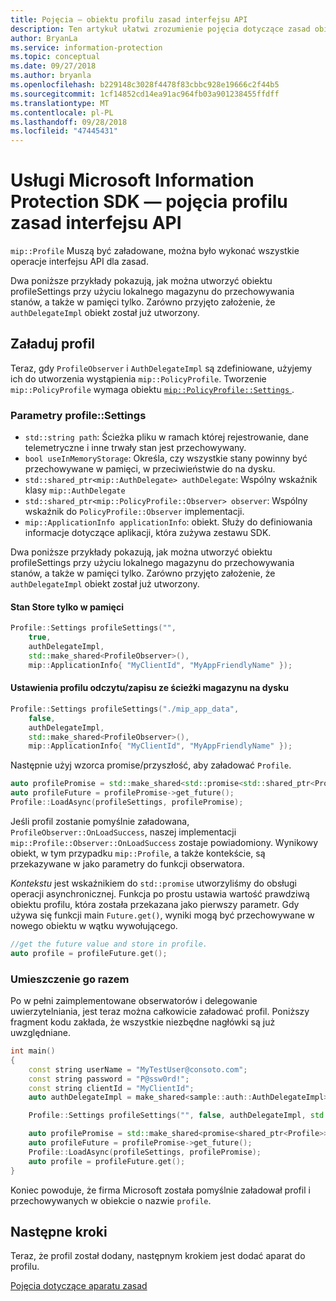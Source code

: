 ```yaml
---
title: Pojęcia — obiektu profilu zasad interfejsu API
description: Ten artykuł ułatwi zrozumienie pojęcia dotyczące zasad obiektu profil, który jest tworzony podczas inicjowania aplikacji.
author: BryanLa
ms.service: information-protection
ms.topic: conceptual
ms.date: 09/27/2018
ms.author: bryanla
ms.openlocfilehash: b229148c3028f4478f83cbbc928e19666c2f44b5
ms.sourcegitcommit: 1cf14852cd14ea91ac964fb03a901238455ffdff
ms.translationtype: MT
ms.contentlocale: pl-PL
ms.lasthandoff: 09/28/2018
ms.locfileid: "47445431"
---
```

# <a name="microsoft-information-protection-sdk---policy-api-profile-concepts"></a>Usługi Microsoft Information Protection SDK — pojęcia profilu zasad interfejsu API

`mip::Profile` Muszą być załadowane, można było wykonać wszystkie operacje interfejsu API dla zasad.

Dwa poniższe przykłady pokazują, jak można utworzyć obiektu profileSettings przy użyciu lokalnego magazynu do przechowywania stanów, a także w pamięci tylko. Zarówno przyjęto założenie, że `authDelegateImpl` obiekt został już utworzony.

## <a name="load-a-profile"></a>Załaduj profil

Teraz, gdy `ProfileObserver` i `AuthDelegateImpl` są zdefiniowane, użyjemy ich do utworzenia wystąpienia `mip::PolicyProfile`. Tworzenie `mip::PolicyProfile` wymaga obiektu [ `mip::PolicyProfile::Settings` ](reference/class_mip_PolicyProfile_settings.md).

### <a name="profilesettings-parameters"></a>Parametry profile::Settings

- `std::string path`: Ścieżka pliku w ramach której rejestrowanie, dane telemetryczne i inne trwały stan jest przechowywany.
- `bool useInMemoryStorage`: Określa, czy wszystkie stany powinny być przechowywane w pamięci, w przeciwieństwie do na dysku.
- `std::shared_ptr<mip::AuthDelegate> authDelegate`: Wspólny wskaźnik klasy `mip::AuthDelegate` 
- `std::shared_ptr<mip::PolicyProfile::Observer> observer`: Wspólny wskaźnik do `PolicyProfile::Observer` implementacji.
- `mip::ApplicationInfo applicationInfo`: obiekt. Służy do definiowania informacje dotyczące aplikacji, która zużywa zestawu SDK.

Dwa poniższe przykłady pokazują, jak można utworzyć obiektu profileSettings przy użyciu lokalnego magazynu do przechowywania stanów, a także w pamięci tylko. Zarówno przyjęto założenie, że `authDelegateImpl` obiekt został już utworzony.

#### <a name="store-state-in-memory-only"></a>Stan Store tylko w pamięci

```cpp
Profile::Settings profileSettings("",
    true,
    authDelegateImpl,
    std::make_shared<ProfileObserver>(),
    mip::ApplicationInfo{ "MyClientId", "MyAppFriendlyName" });
```

#### <a name="readwrite-profile-settings-from-storage-path-on-disk"></a>Ustawienia profilu odczytu/zapisu ze ścieżki magazynu na dysku

```cpp
Profile::Settings profileSettings("./mip_app_data",
    false,
    authDelegateImpl,
    std::make_shared<ProfileObserver>(),
    mip::ApplicationInfo{ "MyClientId", "MyAppFriendlyName" });
```

Następnie użyj wzorca promise/przyszłość, aby załadować `Profile`.

```cpp
auto profilePromise = std::make_shared<std::promise<std::shared_ptr<Profile>>>();
auto profileFuture = profilePromise->get_future();
Profile::LoadAsync(profileSettings, profilePromise);
```

Jeśli profil zostanie pomyślnie załadowana, `ProfileObserver::OnLoadSuccess`, naszej implementacji `mip::Profile::Observer::OnLoadSuccess` zostaje powiadomiony. Wynikowy obiekt, w tym przypadku `mip::Profile`, a także kontekście, są przekazywane w jako parametry do funkcji obserwatora.

*Kontekstu* jest wskaźnikiem do `std::promise` utworzyliśmy do obsługi operacji asynchronicznej. Funkcja po prostu ustawia wartość prawdziwą obiektu profilu, która została przekazana jako pierwszy parametr. Gdy używa się funkcji main `Future.get()`, wyniki mogą być przechowywane w nowego obiektu w wątku wywołującego.

```cpp
//get the future value and store in profile. 
auto profile = profileFuture.get();
```

### <a name="putting-it-together"></a>Umieszczenie go razem

Po w pełni zaimplementowane obserwatorów i delegowanie uwierzytelniania, jest teraz można całkowicie załadować profil. Poniższy fragment kodu zakłada, że wszystkie niezbędne nagłówki są już uwzględniane.

```cpp
int main()
{
    const string userName = "MyTestUser@consoto.com";
    const string password = "P@ssw0rd!";
    const string clientId = "MyClientId";
    auto authDelegateImpl = make_shared<sample::auth::AuthDelegateImpl>(userName, password, clientId);

    Profile::Settings profileSettings("", false, authDelegateImpl, std::make_shared<ProfileObserver>(), mip::ApplicationInfo{ "MyClientId", "MyAppFriendlyName" });

    auto profilePromise = std::make_shared<promise<shared_ptr<Profile>>>();
    auto profileFuture = profilePromise->get_future();
    Profile::LoadAsync(profileSettings, profilePromise);
    auto profile = profileFuture.get();
}
```

Koniec powoduje, że firma Microsoft została pomyślnie załadował profil i przechowywanych w obiekcie o nazwie `profile`.

## <a name="next-steps"></a>Następne kroki

Teraz, że profil został dodany, następnym krokiem jest dodać aparat do profilu.

[Pojęcia dotyczące aparatu zasad](concept-profile-engine-policy-engine-cpp.md)